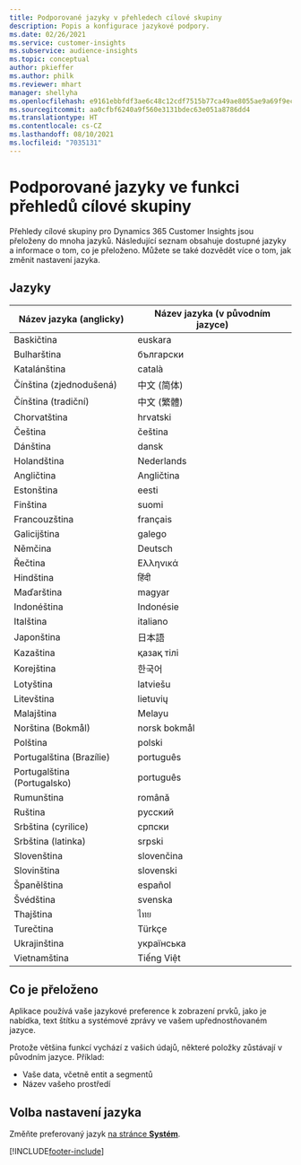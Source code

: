 ```yaml
---
title: Podporované jazyky v přehledech cílové skupiny
description: Popis a konfigurace jazykové podpory.
ms.date: 02/26/2021
ms.service: customer-insights
ms.subservice: audience-insights
ms.topic: conceptual
author: pkieffer
ms.author: philk
ms.reviewer: mhart
manager: shellyha
ms.openlocfilehash: e9161ebbfdf3ae6c48c12cdf7515b77ca49ae8055ae9a69f9ec314bc1247aeaf
ms.sourcegitcommit: aa0cfbf6240a9f560e3131bdec63e051a8786dd4
ms.translationtype: HT
ms.contentlocale: cs-CZ
ms.lasthandoff: 08/10/2021
ms.locfileid: "7035131"
---
```

# <a name="supported-languages-for-audience-insights-capability"></a>Podporované jazyky ve funkci přehledů cílové skupiny

Přehledy cílové skupiny pro Dynamics 365 Customer Insights jsou přeloženy do mnoha jazyků. Následující seznam obsahuje dostupné jazyky a informace o tom, co je přeloženo. Můžete se také dozvědět více o tom, jak změnit nastavení jazyka. 

## <a name="languages"></a>Jazyky

| Název jazyka (anglicky)|  Název jazyka (v původním jazyce) |
| ------------- | ------------- |
| Baskičtina | euskara |
| Bulharština | български |
| Katalánština | català |
| Čínština (zjednodušená) | 中文 (简体) |
| Čínština (tradiční) | 中文 (繁體) |
| Chorvatština | hrvatski |
| Čeština | čeština |
| Dánština | dansk |
| Holandština | Nederlands |
| Angličtina | Angličtina |
| Estonština | eesti |
| Finština | suomi |
| Francouzština | français |
| Galicijština | galego |
| Němčina | Deutsch |
| Řečtina | Ελληνικά |
| Hindština | हिंदी |
| Maďarština | magyar |
| Indonéština | Indonésie |
| Italština | italiano |
| Japonština | 日本語 |
| Kazaština | қазақ тілі |
| Korejština | 한국어 |
| Lotyština | latviešu |
| Litevština | lietuvių |
| Malajština | Melayu |
| Norština (Bokmål) | norsk bokmål |
| Polština | polski |
| Portugalština (Brazílie) | português |
| Portugalština (Portugalsko) | português |
| Rumunština | română |
| Ruština | pусский |
| Srbština (cyrilice) | српски |
| Srbština (latinka) | srpski |
| Slovenština | slovenčina |
| Slovinština | slovenski |
| Španělština | español |
| Švédština | svenska |
| Thajština | ไทย |
| Turečtina | Türkçe |
| Ukrajinština | українська |
| Vietnamština | Tiếng Việt |

## <a name="whats-translated"></a>Co je přeloženo

Aplikace používá vaše jazykové preference k zobrazení prvků, jako je nabídka, text štítku a systémové zprávy ve vašem upřednostňovaném jazyce.

Protože většina funkcí vychází z vašich údajů, některé položky zůstávají v původním jazyce. Příklad:

- Vaše data, včetně entit a segmentů
- Název vašeho prostředí

## <a name="choose-your-language-settings"></a>Volba nastavení jazyka  

Změňte preferovaný jazyk [na stránce **Systém**](system.md).


[!INCLUDE[footer-include](../includes/footer-banner.md)]